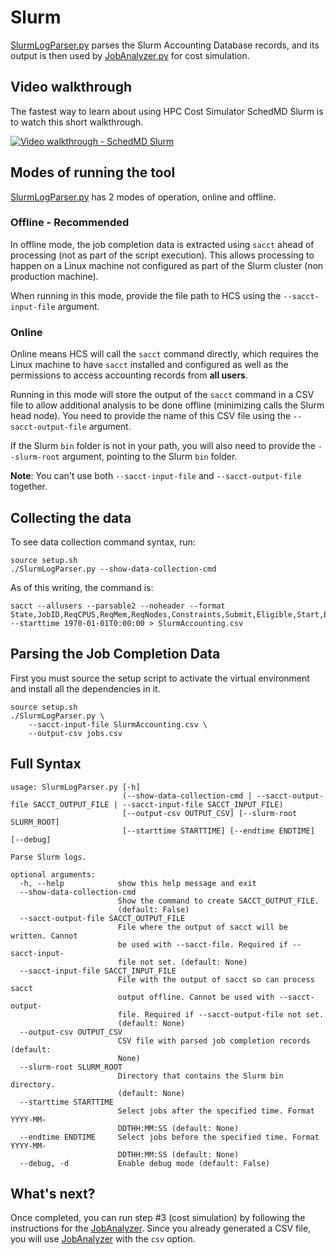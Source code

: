# Slurm

[SlurmLogParser.py](https://github.com/aws-samples/hpc-cost-simulator/blob/main/SlurmLogParser.py) parses the Slurm Accounting Database records, and its output is then used by [JobAnalyzer.py](https://github.com/aws-samples/hpc-cost-simulator/blob/main/JobAnalyzer.py) for cost simulation.


## Video walkthrough
The fastest way to learn about using HPC Cost Simulator SchedMD Slurm is to watch this short walkthrough.

[![Video walkthrough - SchedMD Slurm](https://img.youtube.com/vi/7rv6vUD_B_ctM3mdyviDQM/0.jpg)](http://www.youtube.com/watch?v=tM3mdyviDQM "HPC Cost Simulator - SchedMD Slurm")

## Modes of running the tool
[SlurmLogParser.py](https://github.com/aws-samples/hpc-cost-simulator/blob/main/SlurmLogParser.py) has 2 modes of operation, online and offline.

### Offline - Recommended

In offline mode, the job completion data is extracted using `sacct` ahead of processing (not as part of the script execution). This allows processing to happen on a Linux machine not configured as part of the Slurm cluster (non production machine).

When running in this mode, provide the file path to HCS using the  `--sacct-input-file` argument.


### Online

Online means HCS will call the `sacct` command directly, which requires the Linux machine to have `sacct` installed and configured as well as the permissions to access accounting records from **all users**.

Running in this mode will store the output of the `sacct` command in a CSV file to allow additional analysis to be done offline (minimizing calls the Slurm head node). You need to provide the name of this CSV file using the `--sacct-output-file` argument.

If the Slurm `bin` folder is not in your path, you will also need to provide the `--slurm-root` argument, pointing to the Slurm `bin` folder.

**Note**: You can't use both `--sacct-input-file` and `--sacct-output-file` together.

## Collecting the data
To see data collection command syntax, run:
```
source setup.sh
./SlurmLogParser.py --show-data-collection-cmd
```

As of this writing, the command is:
```
sacct --allusers --parsable2 --noheader --format State,JobID,ReqCPUS,ReqMem,ReqNodes,Constraints,Submit,Eligible,Start,Elapsed,Suspended,End,ExitCode,DerivedExitCode,AllocNodes,NCPUS,MaxDiskRead,MaxDiskWrite,MaxPages,MaxRSS,MaxVMSize,CPUTime,UserCPU,SystemCPU,TotalCPU,Partition --starttime 1970-01-01T0:00:00 > SlurmAccounting.csv
```

## Parsing the Job Completion Data
First you must source the setup script to activate the virtual environment and install all the dependencies in it.

```
source setup.sh
./SlurmLogParser.py \
    --sacct-input-file SlurmAccounting.csv \
    --output-csv jobs.csv
```

## Full Syntax
```
usage: SlurmLogParser.py [-h]
                         (--show-data-collection-cmd | --sacct-output-file SACCT_OUTPUT_FILE | --sacct-input-file SACCT_INPUT_FILE)
                         [--output-csv OUTPUT_CSV] [--slurm-root SLURM_ROOT]
                         [--starttime STARTTIME] [--endtime ENDTIME] [--debug]

Parse Slurm logs.

optional arguments:
  -h, --help            show this help message and exit
  --show-data-collection-cmd
                        Show the command to create SACCT_OUTPUT_FILE.
                        (default: False)
  --sacct-output-file SACCT_OUTPUT_FILE
                        File where the output of sacct will be written. Cannot
                        be used with --sacct-file. Required if --sacct-input-
                        file not set. (default: None)
  --sacct-input-file SACCT_INPUT_FILE
                        File with the output of sacct so can process sacct
                        output offline. Cannot be used with --sacct-output-
                        file. Required if --sacct-output-file not set.
                        (default: None)
  --output-csv OUTPUT_CSV
                        CSV file with parsed job completion records (default:
                        None)
  --slurm-root SLURM_ROOT
                        Directory that contains the Slurm bin directory.
                        (default: None)
  --starttime STARTTIME
                        Select jobs after the specified time. Format YYYY-MM-
                        DDTHH:MM:SS (default: None)
  --endtime ENDTIME     Select jobs before the specified time. Format YYYY-MM-
                        DDTHH:MM:SS (default: None)
  --debug, -d           Enable debug mode (default: False)
```


## What's next?

Once completed, you can run step #3 (cost simulation) by following the instructions for the [JobAnalyzer](JobAnalyzer.md).
Since you already generated a CSV file, you will use [JobAnalyzer](JobAnalyzer.md) with the `csv` option.
